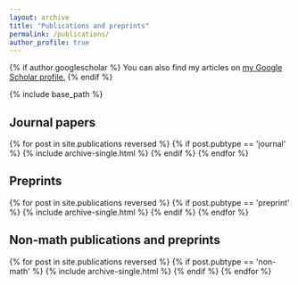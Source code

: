 ```yaml
---
layout: archive
title: "Publications and preprints"
permalink: /publications/
author_profile: true
---
```


{% if author.googlescholar %}
  You can also find my articles on <u><a href="{{author.googlescholar}}">my Google Scholar profile</a>.</u>
{% endif %}

{% include base_path %}

<!--
Thanks to https://github.com/academicpages/academicpages.github.io/issues/48#issuecomment-418460161
-->

<h2>Journal papers</h2>
{% for post in site.publications reversed %}
  {% if post.pubtype == 'journal' %}
      {% include archive-single.html %}
  {% endif %}
{% endfor %}

<h2>Preprints</h2>
{% for post in site.publications reversed %}
  {% if post.pubtype == 'preprint' %}
      {% include archive-single.html %}
  {% endif %}
{% endfor %}

<h2>Non-math publications and preprints</h2>
{% for post in site.publications reversed %}
  {% if post.pubtype == 'non-math' %}
      {% include archive-single.html %}
  {% endif %}
{% endfor %}
